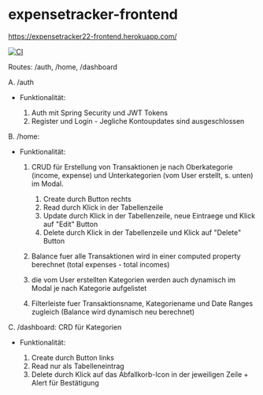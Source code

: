 # expensetracker-frontend

https://expensetracker22-frontend.herokuapp.com/

[![CI](https://github.com/anagarlau/expensetracker-frontend/actions/workflows/ci.yml/badge.svg)](https://github.com/anagarlau/expensetracker-frontend/actions/workflows/ci.yml)




Routes: /auth, /home, /dashboard

A. /auth

- Funktionalität:

  1. Auth mit Spring Security und JWT Tokens 
  2. Register und Login - Jegliche Kontoupdates sind ausgeschlossen


B. /home:

- Funktionalität:

  1. CRUD für Erstellung von Transaktionen je nach Oberkategorie (income, expense) und Unterkategorien (vom User erstellt, s. unten) im Modal.
     1. Create durch Button rechts
     2. Read durch Klick in der Tabellenzeile
     3. Update durch Klick in der Tabellenzeile, neue Eintraege und Klick auf "Edit" Button
     4. Delete durch Klick in der Tabellenzeile und Klick auf "Delete" Button

  2. Balance fuer alle Transaktionen wird in einer computed property berechnet (total expenses - total incomes)
  3. die vom User erstellten Kategorien werden auch dynamisch im Modal je nach Kategorie aufgelistet
  4. Filterleiste fuer Transaktionsname, Kategoriename und Date Ranges zugleich (Balance wird dynamisch neu berechnet)

C. /dashboard: CRD für Kategorien

- Funktionalität:

    1. Create durch Button links
    2. Read nur als Tabelleneintrag
    3. Delete durch Klick auf das Abfallkorb-Icon in der jeweiligen Zeile + Alert für Bestätigung
	
 
